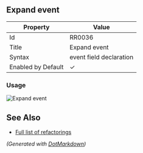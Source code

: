 ## Expand event

| Property           | Value                   |
| ------------------ | ----------------------- |
| Id                 | RR0036                  |
| Title              | Expand event            |
| Syntax             | event field declaration |
| Enabled by Default | &#x2713;                |

### Usage

![Expand event](../../images/refactorings/ExpandEvent.png)

## See Also

* [Full list of refactorings](Refactorings.md)


*\(Generated with [DotMarkdown](http://github.com/JosefPihrt/DotMarkdown)\)*